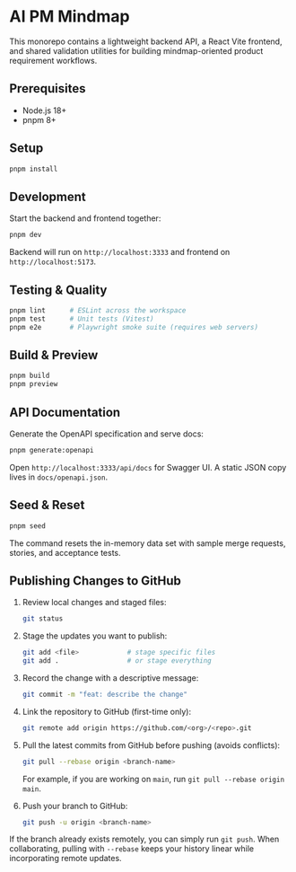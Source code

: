 # AI PM Mindmap

This monorepo contains a lightweight backend API, a React Vite frontend, and shared validation utilities for building mindmap-oriented product requirement workflows.

## Prerequisites

* Node.js 18+
* pnpm 8+

## Setup

```bash
pnpm install
```

## Development

Start the backend and frontend together:

```bash
pnpm dev
```

Backend will run on `http://localhost:3333` and frontend on `http://localhost:5173`.

## Testing & Quality

```bash
pnpm lint      # ESLint across the workspace
pnpm test      # Unit tests (Vitest)
pnpm e2e       # Playwright smoke suite (requires web servers)
```

## Build & Preview

```bash
pnpm build
pnpm preview
```

## API Documentation

Generate the OpenAPI specification and serve docs:

```bash
pnpm generate:openapi
```

Open `http://localhost:3333/api/docs` for Swagger UI. A static JSON copy lives in `docs/openapi.json`.

## Seed & Reset

```bash
pnpm seed
```

The command resets the in-memory data set with sample merge requests, stories, and acceptance tests.

## Publishing Changes to GitHub

1. Review local changes and staged files:

   ```bash
   git status
   ```

2. Stage the updates you want to publish:

   ```bash
   git add <file>            # stage specific files
   git add .                 # or stage everything
   ```

3. Record the change with a descriptive message:

   ```bash
   git commit -m "feat: describe the change"
   ```

4. Link the repository to GitHub (first-time only):

   ```bash
   git remote add origin https://github.com/<org>/<repo>.git
   ```

5. Pull the latest commits from GitHub before pushing (avoids conflicts):

   ```bash
   git pull --rebase origin <branch-name>
   ```

   For example, if you are working on `main`, run `git pull --rebase origin main`.

6. Push your branch to GitHub:

   ```bash
   git push -u origin <branch-name>
   ```

If the branch already exists remotely, you can simply run `git push`. When collaborating, pulling with `--rebase` keeps your history linear while incorporating remote updates.
